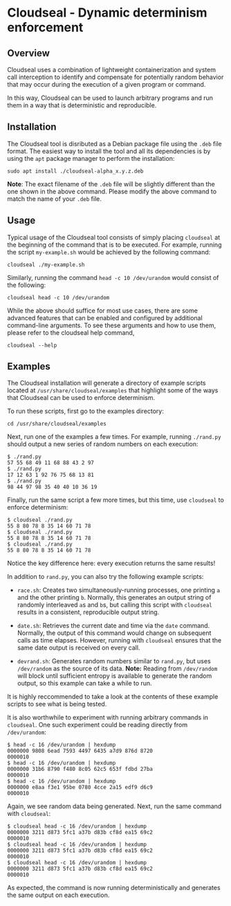 # Cloudseal - Dynamic determinism enforcement

## Overview

Cloudseal uses a combination of lightweight containerization and system call interception to identify and compensate for potentially random behavior that may occur during the execution of a given program or command.

In this way, Cloudseal can be used to launch arbitrary programs and run them in a
way that is deterministic and reproducible.

## Installation

The Cloudseal tool is disributed as a Debian package file using the `.deb` file format. The easiest way to install the tool and all its dependencies is by using
the `apt` package manager to perform the installation:
```shell
sudo apt install ./cloudseal-alpha_x.y.z.deb
```
**Note**: The exact filename of the `.deb` file will be slightly different than the one shown in the above command. Please modify the above command to match the name
of your `.deb` file.

## Usage

Typical usage of the Cloudseal tool consists of simply placing `cloudseal` at the beginning of the command that is to be executed. For example, running the script `my-example.sh` would be achieved by the following command:
```shell
cloudseal ./my-example.sh
```
Similarly, running the command `head -c 10 /dev/urandom` would consist of the following:
```shell
cloudseal head -c 10 /dev/urandom
```

While the above should suffice for most use cases, there are some advanced features that can be enabled and configured by additional command-line arguments.
To see these arguments and how to use them, please refer to the cloudseal help command,
```shell
cloudseal --help
```

## Examples
The Cloudseal installation will generate a directory of example scripts located at `/usr/share/cloudseal/examples`
that highlight some of the ways that Cloudseal can be used to enforce determinism.

To run these scripts, first go to the examples directory:
```shell
cd /usr/share/cloudseal/examples
```

Next, run one of the examples a few times. For example,
running `./rand.py` should output a new series of random numbers on each execution:

```shell
$ ./rand.py
57 55 68 49 11 68 88 43 2 97
$ ./rand.py
17 12 63 1 92 76 75 68 13 81
$ ./rand.py
98 44 97 98 35 40 40 10 36 19
```

Finally, run the same script a few more times, but this time, use `cloudseal` to
enforce determinism:

```shell
$ cloudseal ./rand.py
55 8 80 78 8 35 14 60 71 78
$ cloudseal ./rand.py
55 8 80 78 8 35 14 60 71 78
$ cloudseal ./rand.py
55 8 80 78 8 35 14 60 71 78
```

Notice the key difference here: every execution returns the same results!

In addition to `rand.py`, you can also try the following example scripts:

- `race.sh`: Creates two simultaneously-running processes, one printing `a`
and the other printing `b`. Normally, this generates an output string of
randomly interleaved `a`s and `b`s, but calling this script with `cloudseal`
results in a consistent, reproducible output string.

- `date.sh`: Retrieves the current date and time via the `date` command.
Normally, the output of this command would change on subsequent calls as
time elapses. However, running with `cloudseal` ensures that the same
date output is received on every call.

- `devrand.sh`: Generates random numbers similar to `rand.py`, but uses
`/dev/random` as the source of its data. **Note:** Reading from `/dev/random`
will block until sufficient entropy is available to generate the random output,
so this example can take a while to run.

It is highly reccommended to take a look at the contents of these example
scripts to see what is being tested.

It is also worthwhile to experiment with running arbitrary commands in
`cloudseal`. One such experiment could be reading directly from `/dev/urandom`:

```shell
$ head -c 16 /dev/urandom | hexdump
0000000 9808 6ead 7593 4497 6435 a7d9 876d 8720
0000010
$ head -c 16 /dev/urandom | hexdump
0000000 31b6 8790 f480 8c05 62c5 653f fdbd 27ba
0000010
$ head -c 16 /dev/urandom | hexdump
0000000 e8aa f3e1 95be 0780 4cce 2a15 edf9 d6c9
0000010
```

Again, we see random data being generated. Next, run the same command with
`cloudseal`:
```shell
$ cloudseal head -c 16 /dev/urandom | hexdump
0000000 3211 d873 5fc1 a37b d83b cf8d ea15 69c2
0000010
$ cloudseal head -c 16 /dev/urandom | hexdump
0000000 3211 d873 5fc1 a37b d83b cf8d ea15 69c2
0000010
$ cloudseal head -c 16 /dev/urandom | hexdump
0000000 3211 d873 5fc1 a37b d83b cf8d ea15 69c2
0000010
```

As expected, the command is now running deterministically and generates
the same output on each execution.
